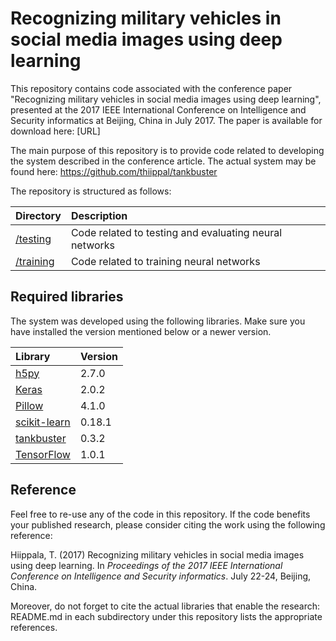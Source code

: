 # Recognizing military vehicles in social media images using deep learning

This repository contains code associated with the conference paper "Recognizing military vehicles in social media images using deep learning", presented at the 2017 IEEE International Conference on Intelligence and Security informatics at Beijing, China in July 2017. The paper is available for download here: [URL]

The main purpose of this repository is to provide code related to developing the system described in the conference article. The actual system may be found here: https://github.com/thiippal/tankbuster

The repository is structured as follows:

| Directory | Description |
|:---|:---|
|<a href="https://github.com/DigitalGeographyLab/MilVehicles/tree/master/testing">/testing</a>|Code related to testing and evaluating neural networks|
|<a href="https://github.com/DigitalGeographyLab/MilVehicles/tree/master/testing">/training</a>|Code related to training neural networks|

## Required libraries

The system was developed using the following libraries. Make sure you have installed the version mentioned below or a newer version.

| Library | Version |
|:---|:---|
|<a href="https://www.h5py.org/">h5py</a>|2.7.0|
|<a href="https://keras.io">Keras</a>|2.0.2|
|<a href="https://python-pillow.org/">Pillow</a>|4.1.0|
|<a href="http://scikit-learn.org/">scikit-learn</a>|0.18.1|
|<a href="https://pypi.python.org/pypi/tankbuster/0.3.2">tankbuster</a>|0.3.2|
|<a href="https://www.tensorflow.org/">TensorFlow</a>|1.0.1|

## Reference

Feel free to re-use any of the code in this repository. If the code benefits your published research, please consider citing the work using the following reference:

Hiippala, T. (2017) Recognizing military vehicles in social media images using deep learning. In *Proceedings of the 2017 IEEE International Conference on Intelligence and Security informatics*. July 22-24, Beijing, China.

Moreover, do not forget to cite the actual libraries that enable the research: README.md in each subdirectory under this repository lists the appropriate references.
